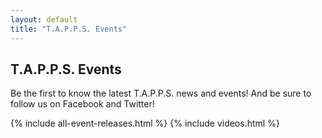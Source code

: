 ```yaml
---
layout: default
title: "T.A.P.P.S. Events"
---
```


<div class="content-container press">
  <div class="inner-page-banr">
  	<div class="container">
     	<h2><span>T.A.P.P.S. </span>Events</h2>
    </div>
  </div>
  <div class="inner-sections">
  	<div class="container">
      <div class="row">
        <p>Be the first to know the latest T.A.P.P.S. news and events! And be sure to follow us on Facebook and Twitter!</p>
        {% include all-event-releases.html %}
        {% include videos.html %}
      </div>
    </div>
  </div>
</div>